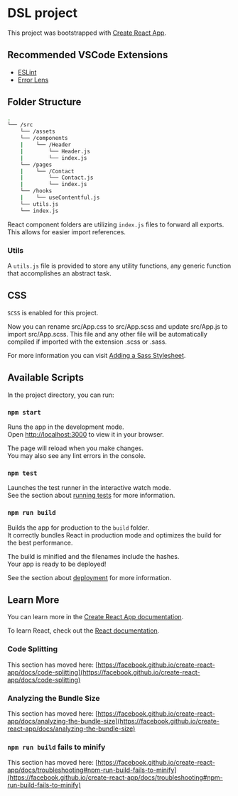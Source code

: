 # DSL project

This project was bootstrapped with [Create React App](https://github.com/facebook/create-react-app).

## Recommended VSCode Extensions

* [ESLint](https://marketplace.visualstudio.com/items?itemName=dbaeumer.vscode-eslint)
* [Error Lens](https://marketplace.visualstudio.com/items?itemName=usernamehw.errorlens)

## Folder Structure

```bash
.
└── /src
    └── /assets
    └── /components
    |    └── /Header
    |        └── Header.js
    |        └── index.js
    └── /pages
    |    └── /Contact
    |        └── Contact.js
    |        └── index.js
    └── /hooks
    |    └── useContentful.js
    └── utils.js
    └── index.js
```
React component folders are utilizing `index.js` files to forward all exports. This allows for easier import references.

### Utils

A `utils.js` file is provided to store any utility functions, any generic function that accomplishes an abstract task. 


## CSS

`SCSS` is enabled for this project.

Now you can rename src/App.css to src/App.scss and update src/App.js to import src/App.scss. This file and any other file will be automatically compiled if imported with the extension .scss or .sass.

For more information you can visit [Adding a Sass Stylesheet](https://create-react-app.dev/docs/adding-a-sass-stylesheet/).

## Available Scripts

In the project directory, you can run:

### `npm start`

Runs the app in the development mode.\
Open [http://localhost:3000](http://localhost:3000) to view it in your browser.

The page will reload when you make changes.\
You may also see any lint errors in the console.

### `npm test`

Launches the test runner in the interactive watch mode.\
See the section about [running tests](https://facebook.github.io/create-react-app/docs/running-tests) for more information.

### `npm run build`

Builds the app for production to the `build` folder.\
It correctly bundles React in production mode and optimizes the build for the best performance.

The build is minified and the filenames include the hashes.\
Your app is ready to be deployed!

See the section about [deployment](https://facebook.github.io/create-react-app/docs/deployment) for more information.


## Learn More

You can learn more in the [Create React App documentation](https://facebook.github.io/create-react-app/docs/getting-started).

To learn React, check out the [React documentation](https://reactjs.org/).

### Code Splitting

This section has moved here: [https://facebook.github.io/create-react-app/docs/code-splitting](https://facebook.github.io/create-react-app/docs/code-splitting)

### Analyzing the Bundle Size

This section has moved here: [https://facebook.github.io/create-react-app/docs/analyzing-the-bundle-size](https://facebook.github.io/create-react-app/docs/analyzing-the-bundle-size)

### `npm run build` fails to minify

This section has moved here: [https://facebook.github.io/create-react-app/docs/troubleshooting#npm-run-build-fails-to-minify](https://facebook.github.io/create-react-app/docs/troubleshooting#npm-run-build-fails-to-minify)
